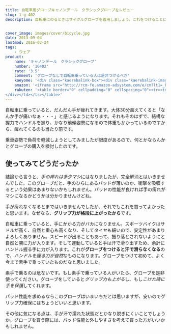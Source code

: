 ```yaml
---
title: 自転車用グローブキャノンデール　クラシックグローブをレビュー
slug: 1-g-402
description: 自転車にのるときはサイクルグローブを着用しましょう。これをつけることにより、汗の影響を受けずハンドルをしっかりと握ることができます。グリップ力を保持するためにも、こけたときに手を保護するためにも、グローブの着用は必須だと思います。


cover_image: images/cover/bicycle.jpg
date: 2013-09-04
lastmod: 2016-02-24
tags: 
    - ウェア
product:
    name: 'キャノンデール　クラシックグローブ'
    number: '1G402'
    rate: '3.5'
    comment: 'グローブなしで自転車乗っている人は是非つけるべき'
    kaeyome: '<div class="kaerebalink-box"><div class="kaerebalink-image"><a href="http://www.amazon.co.jp/exec/obidos/ASIN/B0047CPRLO/illusionspace-22/ref=nosim/" rel="nofollow" target="_blank"><img src="http://ecx.images-amazon.com/images/I/518vHwr%2B6zL._SL160_.jpg" style="border: none;" /></a></div><div class="kaerebalink-info"><div class="kaerebalink-name"><a href="http://www.amazon.co.jp/exec/obidos/ASIN/B0047CPRLO/illusionspace-22/ref=nosim/" rel="nofollow" target="_blank">(キャノンデール)Cannondale クラシック グローブ 1G402</a><div class="kaerebalink-powered-date">posted with <a href="http://kaereba.com" rel="nofollow" target="_blank">カエレバ</a></div></div><div class="kaerebalink-detail"> Cannondale(キャノンデール) 2013-06-11    </div><div class="kaerebalink-link1"><div class="shoplinkamazon"><a href="http://www.amazon.co.jp/gp/search?keywords=1G402&__mk_ja_JP=%83J%83%5E%83J%83i&tag=illusionspace-22" rel="nofollow" target="_blank" title="アマゾン" >Amazonで購入</a></div><div class="shoplinkrakuten"><a href="http://hb.afl.rakuten.co.jp/hgc/0e95387f.f2aef20d.0e953880.25e412bd/?pc=http%3A%2F%2Fsearch.rakuten.co.jp%2Fsearch%2Fmall%2F1G402%2F-%2Ff.1-p.1-s.1-sf.0-st.A-v.2%3Fx%3D0%26scid%3Daf_ich_link_urltxt%26m%3Dhttp%3A%2F%2Fm.rakuten.co.jp%2F" rel="nofollow" target="_blank" title="楽天市場" >楽天市場で購入</a></div></div></div><div class="booklink-footer" style="clear: left"></div></div>'
    amazon: '<iframe src="http://rcm-fe.amazon-adsystem.com/e/cm?lt1=_blank&bc1=000000&IS2=1&bg1=FFFFFF&fc1=000000&lc1=0000FF&t=illusionspace-22&o=9&p=8&l=as4&m=amazon&f=ifr&ref=ss_til&asins=B0047CPROQ" style="width:120px;height:240px;" scrolling="no" marginwidth="0" marginheight="0" frameborder="0"></iframe>'
    rakuten: '<table border="0" cellpadding="0" cellspacing="0"><tr><td valign="top"><div style="border:1px solid;margin:0px;padding:6px 0px;width:120px;text-align:center;float:left"><a href="http://hb.afl.rakuten.co.jp/hgc/11b1ae68.71c3687d.11b1ae69.fdeffbec/?pc=http%3a%2f%2fitem.rakuten.co.jp%2fbounce-r%2fcannondale_1g402_glove%2f%3fscid%3daf_link_tbl&m=http%3a%2f%2fm.rakuten.co.jp%2fbounce-r%2fi%2f10001892%2f" target="_blank"><img src="http://hbb.afl.rakuten.co.jp/hgb/?pc=http%3a%2f%2fthumbnail.image.rakuten.co.jp%2f%400_mall%2fbounce-r%2fcabinet%2fbyciclesa%2fimg57269884.jpg%3f_ex%3d80x80&m=http%3a%2f%2fthumbnail.image.rakuten.co.jp%2f%400_mall%2fbounce-r%2fcabinet%2fbyciclesa%2fimg57269884.jpg%3f_ex%3d64x64" alt="定番　クラッシックな指切グローブ　【　キャノンデール　】　クラ..." border="0" style="margin:0px;padding:0px"></a><p style="font-size:12px;line-height:1.4em;text-align:left;margin:0px;padding:2px 6px"><a href="http://hb.afl.rakuten.co.jp/hgc/11b1ae68.71c3687d.11b1ae69.fdeffbec/?pc=http%3a%2f%2fitem.rakuten.co.jp%2fbounce-r%2fcannondale_1g402_glove%2f%3fscid%3daf_link_tbl&m=http%3a%2f%2fm.rakuten.co.jp%2fbounce-r%2fi%2f10001892%2f" target="_blank">定番　クラッシックな指切グローブ　【　キャノンデール　】　クラ...</a>
</div></td></tr></table>'
---
```


自転車に乗っていると、だんだん手が痺れてきます。大体30分超えてくると「なんか手が痛いなぁ・・・」と感じるようになります。それもそのはずで、結構な握力でハンドルを握り、かなり前傾姿勢になるので体重もかかっているのですから、痺れてくるのも当たり前です。

乗車姿勢で負荷を軽減しようとしてみましたが限度があるので、何とかならんかとグローブの購入を検討したのです。


## 使ってみてどうだったか


結論から言うと、<em>手の痺れは多少マシ</em>にはなりましたが、完全解消とはいきませんでした。このグローブだと、手のひらにあるパッドが薄いのか、衝撃を吸収するという効果はあまりないかもしれません。パッドの性能が良ければ手の痺れがマシになるかどうかは分かりませんけどね。

手が痺れなくなるとまではいきませんでしたが、それでもこれを買ってよかったと思います。なぜなら、<strong>グリップ力が格段に上がったから</strong>です。

自転車に乗っていると、手にかかる力がバカになりません。スポーツバイクはサドルが高く、自然と重心も高くなり、そしてタイヤも細いので、安定性があまりよろしくありません。スピードが出ることもあって、振り落とされないようにと自然と腕に力が入ります。そして運動していると手は汗で滑り出すため、余計にハンドル握る手に力が入ります。これが<strong>グローブをつけると汗で滑らなくなる</strong>ので、<em>ハンドルを握る力が自然</em>なものになります。グローブをつけて初めて、よく今まで素手で乗っていたものだなと思いました。

素手で乗るのは危ないです。もし素手で乗っている人がいたら、グローブを是非使ってください。グローブをしていると<em>グリップ力も上がる</em>し、もし<em>こけた時に手を保護</em>してくれます。

パッド性能を求めるならこのグローブはいまいちだとは思いますが、安いのでグリップ力確保にはちょうどいいと思います。

その他に気になる点は、手が汗で濡れた状態だとかなり脱ぎにくいことでしょうか。グローブを買う際には、パッド性能と外しやすさを考えて買った方がいいかもしれません。


  